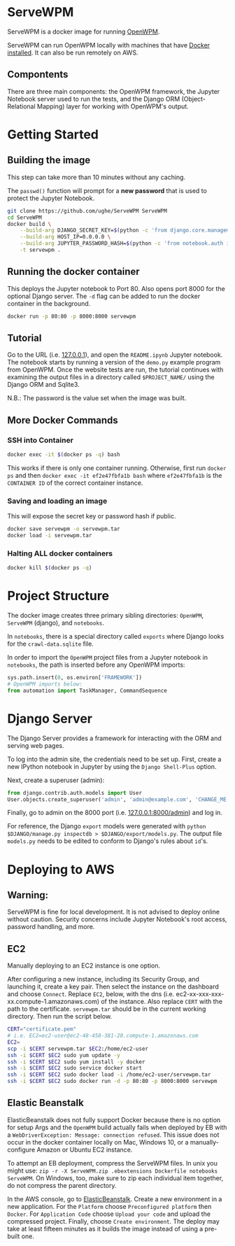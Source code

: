 # ServeWPM
ServeWPM is a docker image for running [OpenWPM](https://github.com/citp/OpenWPM).

ServeWPM can run OpenWPM locally with machines that have [Docker installed](https://www.docker.com/community-edition#/download). It can also be run remotely on AWS.

## Compontents
There are three main components: the OpenWPM framework, the Jupyter Notebook server used to run the tests, and the Django ORM (Object-Relational Mapping) layer for working with OpenWPM's output.

# Getting Started 

## Building the image
This step can take more than 10 minutes without any caching.

The `passwd()` function will prompt for a **new password** that is used to protect the Jupyter Notebook.
```bash
git clone https://github.com/ughe/ServeWPM ServeWPM
cd ServeWPM
docker build \
    --build-arg DJANGO_SECRET_KEY=$(python -c 'from django.core.management.utils import get_random_secret_key; print get_random_secret_key()') \
    --build-arg HOST_IP=0.0.0.0 \
    --build-arg JUPYTER_PASSWORD_HASH=$(python -c 'from notebook.auth import passwd; print passwd()') \
    -t servewpm .
```

## Running the docker container
This deploys the Jupyter notebook to Port 80. Also opens port 8000 for the optional Django server. The `-d` flag can be added to run the docker container in the background.
```bash
docker run -p 80:80 -p 8000:8000 servewpm
```

## Tutorial
Go to the URL (i.e. [127.0.0.1](127.0.0.1/)), and open the `README.ipynb` Jupyter notebook. The notebook starts by running a version of the `demo.py` example program from OpenWPM. Once the website tests are run, the tutorial continues with examining the output files in a directory called `$PROJECT_NAME/` using the Django ORM and Sqlite3.

N.B.: The password is the value set when the image was built.

## More Docker Commands

### SSH into Container
```bash
docker exec -it $(docker ps -q) bash
```
This works if there is only one container running. Otherwise, first run `docker ps` and then `docker exec -it ef2e47fbfa1b bash` where `ef2e47fbfa1b` is the `CONTAINER ID` of the correct container instance.

### Saving and loading an image
This will expose the secret key or password hash if public.
```bash
docker save servewpm -o servewpm.tar
docker load -i servewpm.tar
```

### Halting ALL docker containers
```bash
docker kill $(docker ps -q)
```

# Project Structure
The docker image creates three primary sibling directories: `OpenWPM`, `ServeWPM` (django), and `notebooks`. 

In `notebooks`, there is a special directory called `exports` where Django looks for the `crawl-data.sqlite` file.

In order to import the `OpenWPM` project files from a Jupyter notebook in `notebooks`, the path is inserted before any OpenWPM imports:
```python
sys.path.insert(0, os.environ['FRAMEWORK'])
# OpenWPM imports below:
from automation import TaskManager, CommandSequence
```

# Django Server
The Django Server provides a framework for interacting with the ORM and serving web pages.

To log into the admin site, the credentials need to be set up. First, create a new IPython notebook in Jupyter by using the `Django Shell-Plus` option.

Next, create a superuser (admin):
```python
from django.contrib.auth.models import User
User.objects.create_superuser('admin', 'admin@example.com', 'CHANGE_ME')
```
Finally, go to admin on the 8000 port (i.e. [127.0.0.1:8000/admin](http://127.0.0.1:8000/admin)) and log in.

For reference, the Django `export` models were generated with `python $DJANGO/manage.py inspectdb > $DJANGO/export/models.py`. The output file `models.py` needs to be edited to conform to Django's rules about `id`'s.

# Deploying to AWS

## Warning:
ServeWPM is fine for local development. It is not advised to deploy online without caution. Security concerns include Jupyter Notebook's root access, password handling, and more. 

## EC2
Manually deploying to an EC2 instance is one option. 

After configuring a new instance, including its Security Group, and launching it, create a key pair. Then select the instance on the dashboard and choose `Connect`. Replace `EC2`, below, with the dns (i.e. ec2-xx-xxx-xxx-xx.compute-1.amazonaws.com) of the instance. Also replace `CERT` with the path to the certificate. `servewpm.tar` should be in the current working directory. Then run the script below.

```bash
CERT="certificate.pem"
# i.e. EC2=ec2-user@ec2-48-458-381-20.compute-1.amazonaws.com
EC2=
scp -i $CERT servewpm.tar $EC2:/home/ec2-user
ssh -i $CERT $EC2 sudo yum update -y
ssh -i $CERT $EC2 sudo yum install -y docker
ssh -i $CERT $EC2 sudo service docker start
ssh -i $CERT $EC2 sudo docker load -i /home/ec2-user/servewpm.tar
ssh -i $CERT $EC2 sudo docker run -d -p 80:80 -p 8000:8000 servewpm
```

## Elastic Beanstalk
ElasticBeanstalk does not fully support Docker because there is no option for setup Args and the `OpenWPM` build actually fails when deployed by EB with a `WebDriverException: Message: connection refused`. This issue does not occur in the docker container locally on Mac, Windows 10, or a manually-configure Amazon or Ubuntu EC2 instance.

To attempt an EB deployment, compress the ServeWPM files. In unix you might use: `zip -r -X ServeWPM.zip .ebextensions Dockerfile notebooks ServeWPM`. On Windows, too, make sure to zip each individual item together, do not compress the parent directory.

In the AWS console, go to [ElasticBeanstalk](https://console.aws.amazon.com/elasticbeanstalk). Create a new environment in a new application. For the `Platform` choose `Preconfigured platform` then `Docker`. For `Application Code` choose `Upload your code` and upload the compressed project. Finally, choose `Create environment`. The deploy may take at least fifteen minutes as it builds the image instead of using a pre-built one.
